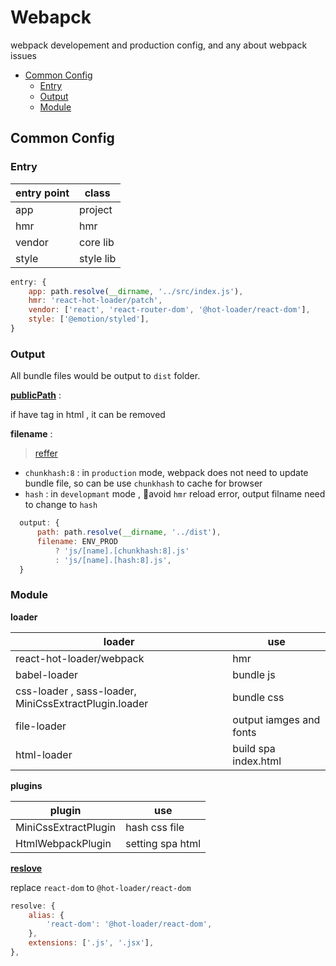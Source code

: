 # Webapck  <!-- omit in toc -->
webpack developement and production config, and any about webpack issues

- [Common Config](#common-config)
  - [Entry](#entry)
  - [Output](#output)
  - [Module](#module)
  
## Common Config 

### Entry
| entry point | class     |
| ----------- | --------- |
| app         | project   |
| hmr         | hmr       |
| vendor      | core lib  |
| style       | style lib |

```js
entry: {
    app: path.resolve(__dirname, '../src/index.js'),
    hmr: 'react-hot-loader/patch',
    vendor: ['react', 'react-router-dom', '@hot-loader/react-dom'],
    style: ['@emotion/styled'],
}
```
### Output

All bundle files would be output to `dist` folder.

**[publicPath](https://webpack.js.org/configuration/output/#outputpublicpath)** : 

if have <base> tag in html , it can be removed

**filename** : 
> [reffer](https://ithelp.ithome.com.tw/articles/10200454)

- `chunkhash:8` : in `production` mode, webpack does not need to update bundle file, so can be use `chunkhash` to cache for browser
- `hash` : in `developmant` mode , avoid `hmr` reload error, output filname need to change to `hash`
  
```js    
  output: {
      path: path.resolve(__dirname, '../dist'),
      filename: ENV_PROD
          ? 'js/[name].[chunkhash:8].js'
          : 'js/[name].[hash:8].js',
  }
```
### Module

**loader**

| loader                                                | use                     |
| ----------------------------------------------------- | ----------------------- |
| react-hot-loader/webpack                              | hmr                     |
| babel-loader                                          | bundle js               |
| css-loader , sass-loader, MiniCssExtractPlugin.loader | bundle css              |
| file-loader                                           | output iamges and fonts |
| html-loader                                           | build spa index.html    |

**plugins**

| plugin               | use              |
| -------------------- | ---------------- |
| MiniCssExtractPlugin | hash css file    |
| HtmlWebpackPlugin    | setting spa html |

**[reslove](https://webpack.docschina.org/configuration/resolve/)**

replace `react-dom` to `@hot-loader/react-dom`

```js
resolve: {
    alias: {
        'react-dom': '@hot-loader/react-dom',
    },
    extensions: ['.js', '.jsx'],
},
```